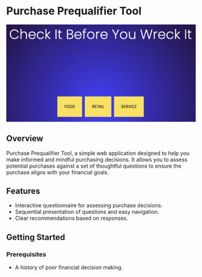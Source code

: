 # Purchase Prequalifier Tool

![Preview](src/assets/CheckIt.png)

## Overview

Purchase Prequalifier Tool, a simple web application designed to help you make informed and mindful purchasing decisions. It allows you to assess potential purchases against a set of thoughtful questions to ensure the purchase aligns with your financial goals.

## Features

- Interactive questionnaire for assessing purchase decisions.
- Sequential presentation of questions and easy navigation.
- Clear recommendations based on responses.

## Getting Started

### Prerequisites

- A history of poor financial decision making.
